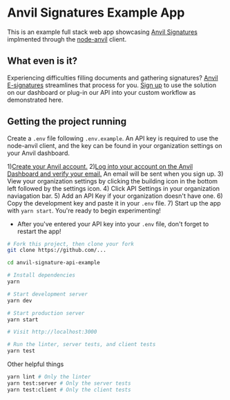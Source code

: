 # Anvil Signatures Example App
This is an example full stack web app showcasing [Anvil Signatures](https://useanvil.com) implmented through the [node-anvil](https://www.npmjs.com/package/@anvilco/anvil) client.

## What even is it?

Experiencing difficulties filling documents and gathering signatures? [Anvil E-signatures](https://www.useanvil.com/etch-free-e-signatures) streamlines that process for you. [Sign up](https://app.useanvil.com/signup/etch-api) to use the solution on our dashboard or plug-in our API into your custom workflow as demonstrated here.

## Getting the project running

Create a `.env` file following `.env.example`. An API key is required to use the node-anvil client, and the key can be found in your organization settings on your Anvil dashboard. 

1)[Create your Anvil account.](https://app.useanvil.com/signup/etch-api)
2)[Log into your account on the Anvil Dashboard and verify your email.](https://app.useanvil.com) An email will be sent when you sign up.
3) View your organization settings by clicking the building icon in the bottom left followed by the settings icon. 
4) Click API Settings in your organization naviagation bar.
5) Add an API Key if your organization doesn't have one.
6) Copy the development key and paste it in your `.env` file.
7) Start up the app with `yarn start`. You're ready to begin experimenting!

* After you've entered your API key into your `.env` file, don't forget to restart the app!

```bash
# Fork this project, then clone your fork
git clone https://github.com/...

cd anvil-signature-api-example

# Install dependencies
yarn

# Start development server
yarn dev

# Start production server
yarn start

# Visit http://localhost:3000

# Run the linter, server tests, and client tests
yarn test
```

Other helpful things

```bash
yarn lint # Only the linter
yarn test:server # Only the server tests
yarn test:client # Only the client tests
```
